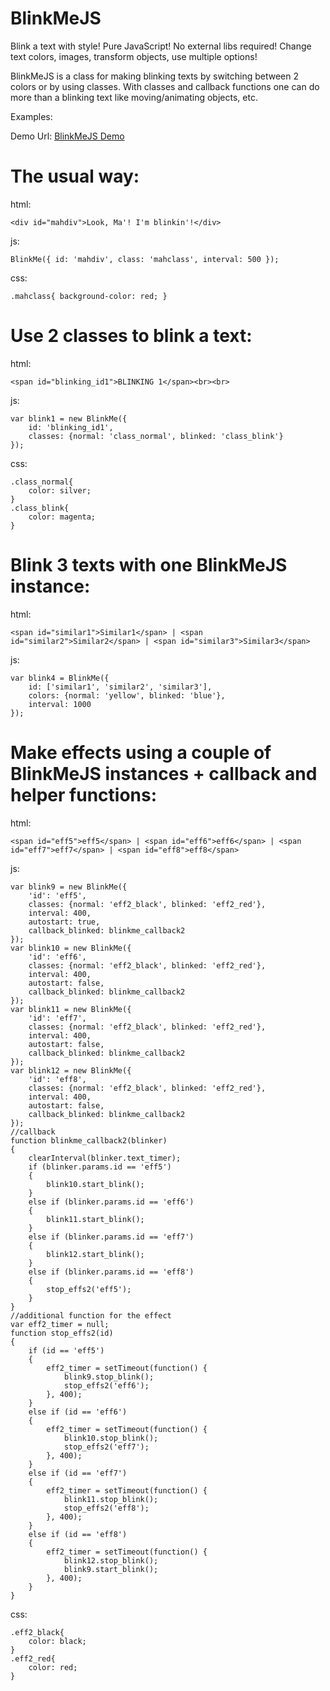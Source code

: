 BlinkMeJS
=========

Blink a text with style!
Pure JavaScript! No external libs required!
Change text colors, images, transform objects, use multiple options!

BlinkMeJS is a class for making blinking texts by switching between 2 colors or by using classes.
With classes and callback functions one can do more than a blinking text like moving/animating objects, etc.


Examples:

Demo Url: [BlinkMeJS Demo](http://iliyan-trifonov.com/BlinkMeJS/ "BlinkMeJS @ iliyan-trifonov.com")

# The usual way:

html:

    <div id="mahdiv">Look, Ma'! I'm blinkin'!</div>

js:

    BlinkMe({ id: 'mahdiv', class: 'mahclass', interval: 500 });

css:

    .mahclass{ background-color: red; }

# Use 2 classes to blink a text:

html:

    <span id="blinking_id1">BLINKING 1</span><br><br>

js:

    var blink1 = new BlinkMe({
        id: 'blinking_id1',
        classes: {normal: 'class_normal', blinked: 'class_blink'}
    });

css:

    .class_normal{
        color: silver;
    }
    .class_blink{
        color: magenta;
    }




# Blink 3 texts with one BlinkMeJS instance:

html:
    
    <span id="similar1">Similar1</span> | <span id="similar2">Similar2</span> | <span id="similar3">Similar3</span>

js:

    var blink4 = BlinkMe({
        id: ['similar1', 'similar2', 'similar3'],
        colors: {normal: 'yellow', blinked: 'blue'},
        interval: 1000
    });




# Make effects using a couple of BlinkMeJS instances + callback and helper functions:

html:

    <span id="eff5">eff5</span> | <span id="eff6">eff6</span> | <span id="eff7">eff7</span> | <span id="eff8">eff8</span>

js:

    var blink9 = new BlinkMe({
        'id': 'eff5',
        classes: {normal: 'eff2_black', blinked: 'eff2_red'},
        interval: 400,
        autostart: true,
        callback_blinked: blinkme_callback2
    });
    var blink10 = new BlinkMe({
        'id': 'eff6',
        classes: {normal: 'eff2_black', blinked: 'eff2_red'},
        interval: 400,
        autostart: false,
        callback_blinked: blinkme_callback2
    });
    var blink11 = new BlinkMe({
        'id': 'eff7',
        classes: {normal: 'eff2_black', blinked: 'eff2_red'},
        interval: 400,
        autostart: false,
        callback_blinked: blinkme_callback2
    });
    var blink12 = new BlinkMe({
        'id': 'eff8',
        classes: {normal: 'eff2_black', blinked: 'eff2_red'},
        interval: 400,
        autostart: false,
        callback_blinked: blinkme_callback2
    });
    //callback
    function blinkme_callback2(blinker)
    {
        clearInterval(blinker.text_timer);
        if (blinker.params.id == 'eff5')
        {
            blink10.start_blink();
        }
        else if (blinker.params.id == 'eff6')
        {
            blink11.start_blink();
        }
        else if (blinker.params.id == 'eff7')
        {
            blink12.start_blink();
        }
        else if (blinker.params.id == 'eff8')
        {
            stop_effs2('eff5');
        }
    }
    //additional function for the effect
    var eff2_timer = null;
    function stop_effs2(id)
    {
        if (id == 'eff5')
        {
            eff2_timer = setTimeout(function() {
                blink9.stop_blink();
                stop_effs2('eff6');
            }, 400);
        }
        else if (id == 'eff6')
        {
            eff2_timer = setTimeout(function() {
                blink10.stop_blink();
                stop_effs2('eff7');
            }, 400);
        }
        else if (id == 'eff7')
        {
            eff2_timer = setTimeout(function() {
                blink11.stop_blink();
                stop_effs2('eff8');
            }, 400);
        }
        else if (id == 'eff8')
        {
            eff2_timer = setTimeout(function() {
                blink12.stop_blink();
                blink9.start_blink();
            }, 400);
        }
    }


css:

    .eff2_black{
        color: black;
    }
    .eff2_red{
        color: red;
    }